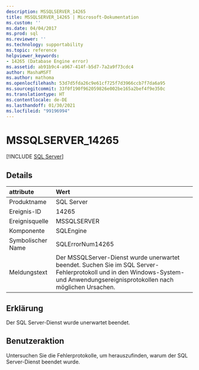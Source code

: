 ```yaml
---
description: MSSQLSERVER_14265
title: MSSQLSERVER_14265 | Microsoft-Dokumentation
ms.custom: ''
ms.date: 04/04/2017
ms.prod: sql
ms.reviewer: ''
ms.technology: supportability
ms.topic: reference
helpviewer_keywords:
- 14265 (Database Engine error)
ms.assetid: ab91b9c4-a967-414f-b5d7-7a2a9f73cdc4
author: MashaMSFT
ms.author: mathoma
ms.openlocfilehash: 53d7d5fda26c9e61cf725f7d3966ccb7f7da6a95
ms.sourcegitcommit: 33f0f190f962059826e002be165a2bef4f9e350c
ms.translationtype: HT
ms.contentlocale: de-DE
ms.lasthandoff: 01/30/2021
ms.locfileid: "99196994"
---
```

# <a name="mssqlserver_14265"></a>MSSQLSERVER_14265
 [!INCLUDE [SQL Server](../../includes/applies-to-version/sqlserver.md)]
  
## <a name="details"></a>Details  
  
| attribute | Wert |  
| :-------- | :---- |  
|Produktname|SQL Server|  
|Ereignis-ID|14265|  
|Ereignisquelle|MSSQLSERVER|  
|Komponente|SQLEngine|  
|Symbolischer Name|SQLErrorNum14265|  
|Meldungstext|Der MSSQLServer-Dienst wurde unerwartet beendet. Suchen Sie im SQL Server-Fehlerprotokoll und in den Windows-System- und Anwendungsereignisprotokollen nach möglichen Ursachen.|  
  
## <a name="explanation"></a>Erklärung  
Der SQL Server-Dienst wurde unerwartet beendet.  
  
## <a name="user-action"></a>Benutzeraktion  
Untersuchen Sie die Fehlerprotokolle, um herauszufinden, warum der SQL Server-Dienst beendet wurde.  
  
